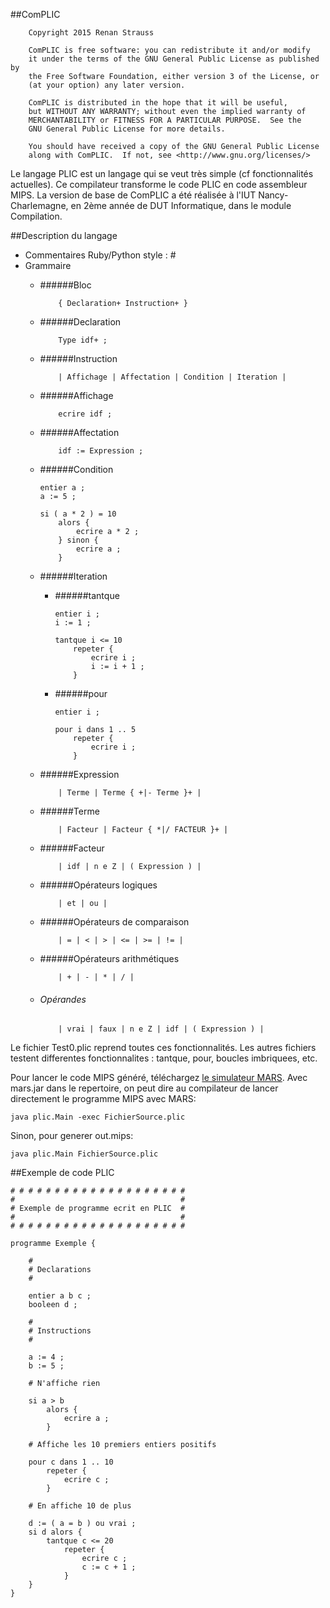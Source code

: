 ##ComPLIC
```
    Copyright 2015 Renan Strauss

    ComPLIC is free software: you can redistribute it and/or modify
    it under the terms of the GNU General Public License as published by
    the Free Software Foundation, either version 3 of the License, or
    (at your option) any later version.

    ComPLIC is distributed in the hope that it will be useful,
    but WITHOUT ANY WARRANTY; without even the implied warranty of
    MERCHANTABILITY or FITNESS FOR A PARTICULAR PURPOSE.  See the
    GNU General Public License for more details.

    You should have received a copy of the GNU General Public License
    along with ComPLIC.  If not, see <http://www.gnu.org/licenses/>

```

Le langage PLIC est un langage qui se veut très simple (cf fonctionnalités actuelles).
Ce compilateur transforme le code PLIC en code assembleur MIPS.
La version de base de ComPLIC a été réalisée à l'IUT Nancy-Charlemagne, en 2ème année de DUT Informatique, dans le module Compilation.

##Description du langage

* Commentaires Ruby/Python style : \#
* Grammaire
	- ######Bloc
		```
			{ Declaration+ Instruction+ }
		```

	- ######Declaration
		```
			Type idf+ ;
		```

	- ######Instruction
		```
			| Affichage | Affectation | Condition | Iteration |
		```

	- ######Affichage
		```
			ecrire idf ;
		```

	- ######Affectation
		```
			idf := Expression ;
		```

	- ######Condition
		```
		entier a ;
		a := 5 ;

		si ( a * 2 ) = 10
			alors {
				ecrire a * 2 ;
			} sinon {
				ecrire a ;
			}
		```

	- ######Iteration
		- ######tantque
			```
			entier i ;
			i := 1 ;

			tantque i <= 10
				repeter {
					ecrire i ;
					i := i + 1 ;
				}
			```
		- ######pour
			```
			entier i ;

			pour i dans 1 .. 5
				repeter {
					ecrire i ;
				}
			```

	- ######Expression
		```
			| Terme | Terme { +|- Terme }+ |
		```

	- ######Terme
		```
			| Facteur | Facteur { *|/ FACTEUR }+ |
		```

	- ######Facteur
		```
			| idf | n e Z | ( Expression ) |
		```

	- ######Opérateurs logiques
		```
			| et | ou |
		```

	- ######Opérateurs de comparaison
		```
			| = | < | > | <= | >= | != |
		```

	- ######Opérateurs arithmétiques
		```
			| + | - | * | / |
		```

	- ###### Opérandes
		```
			| vrai | faux | n e Z | idf | ( Expression ) |
		```

Le fichier Test0.plic reprend toutes ces fonctionnalités.
Les autres fichiers testent differentes fonctionnalites : tantque, pour, boucles imbriquees, etc.

Pour lancer le code MIPS généré, téléchargez [le simulateur MARS](http://courses.missouristate.edu/KenVollmar/MARS/).
Avec mars.jar dans le repertoire, on peut dire au compilateur de lancer directement le programme MIPS avec MARS:

```
java plic.Main -exec FichierSource.plic
```

Sinon, pour generer out.mips:

```
java plic.Main FichierSource.plic
```

##Exemple de code PLIC

```
# # # # # # # # # # # # # # # # # # # #
#                                     #
# Exemple de programme ecrit en PLIC  #
#                                     #
# # # # # # # # # # # # # # # # # # # #

programme Exemple {

	#
	# Declarations
	#	

	entier a b c ;
	booleen d ;

	#
	# Instructions
	#

	a := 4 ;
	b := 5 ;

	# N'affiche rien

	si a > b
		alors {
			ecrire a ;
		}

	# Affiche les 10 premiers entiers positifs

	pour c dans 1 .. 10
		repeter {
			ecrire c ;
		}

	# En affiche 10 de plus

	d := ( a = b ) ou vrai ;
	si d alors {
		tantque c <= 20
			repeter {
				ecrire c ;
				c := c + 1 ;
			}
	}
}
```